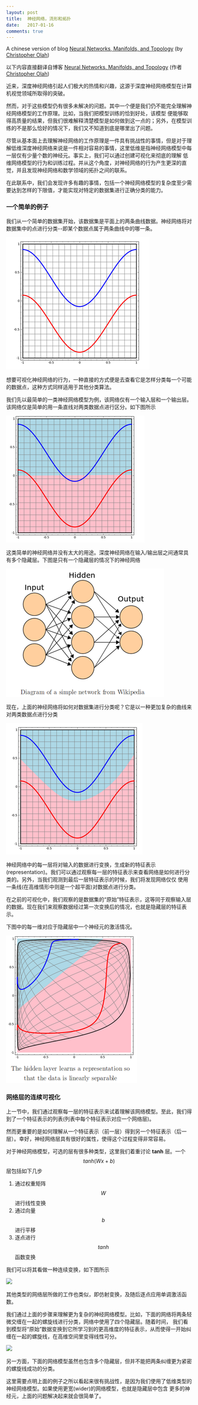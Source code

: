 ```yaml
---
layout: post
title:  神经网络，流形和拓扑
date:   2017-01-16
comments: true
---
```

A chinese version of blog [Neural Networks, Manifolds, and Topology](http://colah.github.io/posts/2014-03-NN-Manifolds-Topology/) (by [Christopher Olah](http://colah.github.io/about.html))

以下内容直接翻译自博客 [Neural Networks, Manifolds, and Topology](http://colah.github.io/posts/2014-03-NN-Manifolds-Topology/) (作者 [Christopher Olah](http://colah.github.io/about.html))

近来，深度神经网络引起人们极大的热情和兴趣，这源于深度神经网络模型在计算机视觉领域所取得的突破。

然而，对于这些模型仍有很多未解决的问题。其中一个便是我们仍不能完全理解神经网络模型的工作原理。比如，当我们把模型训练的恰到好处，该模型
便能够取得高质量的结果，但我们很难解释清楚模型是如何做到这一点的；另外，在模型训练的不是那么恰好的情况下，我们又不知道到底是哪里出了问题。

尽管从基本面上去理解神经网络的工作原理是一件具有挑战性的事情，但是对于理解低维深度神经网络来说是一件相对容易的事情，这里低维是指神经网络模型中每一层仅有少量个数的神经元。事实上，我们可以通过创建可视化来彻底的理解
低维网络模型的行为和训练过程。并从这个角度，对神经网络的行为产生更深的直觉，并且发现神经网络和数学领域的拓扑之间的联系。

在此联系中，我们会发现许多有趣的事情，包括一个神经网络模型的复杂度至少需要达到怎样的下限值，才能实现对特定的数据集进行正确分类的能力。

### 一个简单的例子

我们从一个简单的数据集开始，该数据集是平面上的两条曲线数据。神经网络将对数据集中的点进行分类--即某个数据点属于两条曲线中的哪一条。

![olah_two_curves](/images/olah_two_curves.png)

想要可视化神经网络的行为，一种直接的方式便是去查看它是怎样分类每一个可能的数据点，这种方式同样适用于其他分类算法。

我们先以最简单的一类神经网络模型为例，该网络仅有一个输入层和一个输出层。该网络仅是简单的用一条直线对两类数据点进行区分。如下图所示

![olah_two_curves_2](/images/olah_two_curves_2.png)

这类简单的神经网络并没有太大的用途。深度神经网络在输入/输出层之间通常具有多个隐藏层。下图是只有一个隐藏层的情况下的神经网络

![nn_one_hidden_layer](/images/nn_one_hidden_layer.png)

现在，上面的神经网络将如何对数据集进行分类呢？它是以一种更加复杂的曲线来对两类数据点进行分类

![nn_one_hidden_layer_2](/images/nn_one_hidden_layer_2.png)

神经网络中的每一层将对输入的数据进行变换，生成新的特征表示(representation)。我们可以通过观察每一层的特征表示来查看网络是如何进行分类的。另外，当我们观测到最后一层特征表示的时候，我们将发现网络仅仅
使用一条线(在高维情形中则是一个超平面)对数据点进行分类。

在之前的可视化中，我们观察的是数据集的“原始”特征表示，这等同于观察输入层的数据。现在我们来观察数据经过第一次变换后的情况，也就是隐藏层的特征表示。

下图中的每一维对应于隐藏层中一个神经元的激活情况。

 ![nn_one_hidden_layer_3](/images/nn_one_hidden_layer_3.png)

### 网络层的连续可视化

上一节中，我们通过观察每一层的特征表示来试着理解该网络模型。至此，我们得到了一个特征表示的列表(列表中每个特征表示对应一个网络层)。

然而更重要的是如何理解从一个特征表示（前一层）得到另一个特征表示（后一层）。幸好，神经网络层具有很好的属性，使得这个过程变得非常容易。

对于神经网络模型，可选的层有很多种类型，这里我们着重讨论 **tanh** 层。一个 $$tanh(Wx+b)$$ 层包括如下几步

 1. 通过权重矩阵 $$W$$ 进行线性变换 
 2. 通过向量 $$b$$ 进行平移
 3. 逐点进行 $$tanh$$ 函数变换

我们可以将其看做一种连续变换，如下图所示

![](http://ojwkl64pe.bkt.clouddn.com/1layer.gif?imageView/2/w/300/format/gif)

其他类型的网络层所做的工作也类似，即仿射变换，及随后逐点应用单调激活函数。

我们通过上面的步骤来理解更为复杂的神经网络模型。比如，下面的网络将两条轻微交缠在一起的螺旋线进行分类，网络中使用了四个隐藏层。随着时间，
我们看到模型将“原始”数据变换到它所学习到的更高维度的特征表示，从而使得一开始纠缠在一起的螺旋线，在高维空间里变得线性可分。

![](http://ojwkl64pe.bkt.clouddn.com/spiral_1.gif?imageView/2/w/300/format/gif)

另一方面，下面的网络模型虽然也包含多个隐藏层，但并不能把两条纠缠更为紧密的螺旋线成功的分类。

这里需要点明上面的例子之所以看起来很有挑战性，是因为我们使用了低维类型的神经网络模型。如果使用更宽(wider)的网络模型，也就是隐藏层中包含
更多的神经元，上面的问题解决起来就会很简单了。
